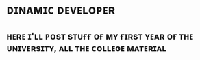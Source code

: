 # ᴅɪɴᴀᴍɪᴄ ᴅᴇᴠᴇʟᴏᴘᴇʀ
## ʜᴇʀᴇ ɪ'ʟʟ ᴘᴏsᴛ sᴛᴜғғ ᴏғ ᴍʏ ғɪʀsᴛ ʏᴇᴀʀ ᴏғ ᴛʜᴇ ᴜɴɪᴠᴇʀsɪᴛʏ, ᴀʟʟ ᴛʜᴇ ᴄᴏʟʟᴇɢᴇ ᴍᴀᴛᴇʀɪᴀʟ
